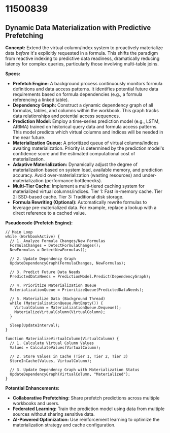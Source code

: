 # 11500839

## Dynamic Data Materialization with Predictive Prefetching

**Concept:** Extend the virtual column/index system to proactively materialize data *before* it's explicitly requested in a formula. This shifts the paradigm from reactive indexing to predictive data readiness, dramatically reducing latency for complex queries, particularly those involving multi-table joins.

**Specs:**

*   **Prefetch Engine:** A background process continuously monitors formula definitions and data access patterns. It identifies potential future data requirements based on formula dependencies (e.g., a formula referencing a linked table).
*   **Dependency Graph:** Construct a dynamic dependency graph of all formulas, tables, and columns within the workbook.  This graph tracks data relationships and potential access sequences.
*   **Prediction Model:** Employ a time-series prediction model (e.g., LSTM, ARIMA) trained on historical query data and formula access patterns.  This model predicts which virtual columns and indices will be needed in the near future.
*   **Materialization Queue:** A prioritized queue of virtual columns/indices awaiting materialization.  Priority is determined by the prediction model's confidence score and the estimated computational cost of materialization.
*   **Adaptive Materialization:**  Dynamically adjust the degree of materialization based on system load, available memory, and prediction accuracy.  Avoid over-materialization (wasting resources) and under-materialization (performance bottlenecks).
*   **Multi-Tier Cache:** Implement a multi-tiered caching system for materialized virtual columns/indices. Tier 1: Fast in-memory cache. Tier 2: SSD-based cache. Tier 3: Traditional disk storage.
*   **Formula Rewriting (Optional):** Automatically rewrite formulas to leverage pre-materialized data.  For example, replace a lookup with a direct reference to a cached value.

**Pseudocode (Prefetch Engine):**

```
// Main Loop
while (WorkbookActive) {
  // 1. Analyze Formula Changes/New Formulas
  FormulaChanges = DetectFormulaChanges();
  NewFormulas = DetectNewFormulas();

  // 2. Update Dependency Graph
  UpdateDependencyGraph(FormulaChanges, NewFormulas);

  // 3. Predict Future Data Needs
  PredictedDataNeeds = PredictionModel.Predict(DependencyGraph);

  // 4. Prioritize Materialization Queue
  MaterializationQueue = PrioritizeQueue(PredictedDataNeeds);

  // 5. Materialize Data (Background Thread)
  while (MaterializationQueue.NotEmpty()) {
    VirtualColumn = MaterializationQueue.Dequeue();
    MaterializeVirtualColumn(VirtualColumn);
  }

  Sleep(UpdateInterval);
}

function MaterializeVirtualColumn(VirtualColumn) {
  // 1. Calculate Virtual Column Values
  Values = CalculateValues(VirtualColumn);

  // 2. Store Values in Cache (Tier 1, Tier 2, Tier 3)
  StoreInCache(Values, VirtualColumn);

  // 3. Update Dependency Graph with Materialization Status
  UpdateDependencyGraph(VirtualColumn, "Materialized");
}
```

**Potential Enhancements:**

*   **Collaborative Prefetching:** Share prefetch predictions across multiple workbooks and users.
*   **Federated Learning:** Train the prediction model using data from multiple sources without sharing sensitive data.
*   **AI-Powered Optimization:** Use reinforcement learning to optimize the materialization strategy and cache configuration.